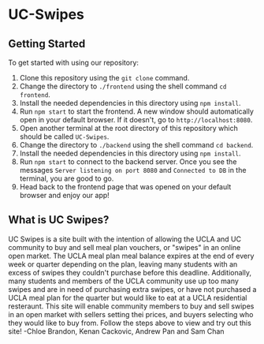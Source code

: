 # UC-Swipes

## Getting Started
To get started with using our repository:
1. Clone this repository using the `git clone` command.
2. Change the directory to `./frontend` using the shell command `cd frontend`.
3. Install the needed dependencies in this directory using `npm install`.
4. Run `npm start` to start the frontend. A new window should automatically open in your default browser. If it doesn't, go to `http://localhost:8080`.
5. Open another terminal at the root directory of this repository which should be called `UC-Swipes`.
6. Change the directory to `./backend` using the shell command `cd backend`.
7. Install the needed dependencies in this directory using `npm install`.
8. Run `npm start` to connect to the backend server. Once you see the messages `Server listening on port 8080` and `Connected to DB` in the terminal, you are good to go.
10. Head back to the frontend page that was opened on your default browser and enjoy our app!

## What is UC Swipes?
UC Swipes is a site built with the intention of allowing the UCLA and UC community to buy and sell meal plan vouchers, or "swipes" in an online open market. The UCLA meal plan meal balance expires at the end of every week or quarter depending on the plan, leaving many students with an excess of swipes they couldn't purchase before this deadline. Additionally, many students and members of the UCLA community use up too many swipes and are in need of purchasing extra swipes, or have not purchased a UCLA meal plan for the quarter but would like to eat at a UCLA residential resteraunt. This site will enable community members to buy and sell swipes in an open market with sellers setting thei prices, and buyers selecting who they would like to buy from. Follow the steps above to view and try out this site!
  -Chloe Brandon, Kenan Cackovic, Andrew Pan and Sam Chan
